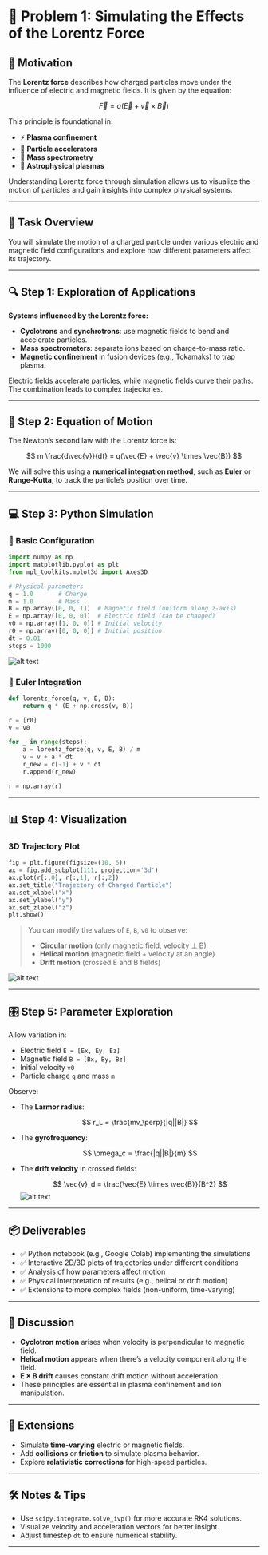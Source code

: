 # 🧲 Problem 1: Simulating the Effects of the Lorentz Force

## 📘 Motivation

The **Lorentz force** describes how charged particles move under the influence of electric and magnetic fields. It is given by the equation:

$$
\vec{F} = q(\vec{E} + \vec{v} \times \vec{B})
$$

This principle is foundational in:

* ⚡ **Plasma confinement**
* 🚀 **Particle accelerators**
* 🔬 **Mass spectrometry**
* 🌌 **Astrophysical plasmas**

Understanding Lorentz force through simulation allows us to visualize the motion of particles and gain insights into complex physical systems.

---

## 🎯 Task Overview

You will simulate the motion of a charged particle under various electric and magnetic field configurations and explore how different parameters affect its trajectory.

---

## 🔍 Step 1: Exploration of Applications

**Systems influenced by the Lorentz force:**

* **Cyclotrons** and **synchrotrons**: use magnetic fields to bend and accelerate particles.
* **Mass spectrometers**: separate ions based on charge-to-mass ratio.
* **Magnetic confinement** in fusion devices (e.g., Tokamaks) to trap plasma.

Electric fields accelerate particles, while magnetic fields curve their paths. The combination leads to complex trajectories.

---

## 🧮 Step 2: Equation of Motion

The Newton’s second law with the Lorentz force is:

$$
m \frac{d\vec{v}}{dt} = q(\vec{E} + \vec{v} \times \vec{B})
$$

We will solve this using a **numerical integration method**, such as **Euler** or **Runge-Kutta**, to track the particle’s position over time.

---

## 💻 Step 3: Python Simulation

### 🔧 Basic Configuration

```python
import numpy as np
import matplotlib.pyplot as plt
from mpl_toolkits.mplot3d import Axes3D

# Physical parameters
q = 1.0       # Charge
m = 1.0       # Mass
B = np.array([0, 0, 1])  # Magnetic field (uniform along z-axis)
E = np.array([0, 0, 0])  # Electric field (can be changed)
v0 = np.array([1, 0, 0]) # Initial velocity
r0 = np.array([0, 0, 0]) # Initial position
dt = 0.01
steps = 1000
```
![alt text](image-1.png)

### 🔁 Euler Integration

```python
def lorentz_force(q, v, E, B):
    return q * (E + np.cross(v, B))

r = [r0]
v = v0

for _ in range(steps):
    a = lorentz_force(q, v, E, B) / m
    v = v + a * dt
    r_new = r[-1] + v * dt
    r.append(r_new)

r = np.array(r)
```

---

## 📊 Step 4: Visualization

### 3D Trajectory Plot

```python
fig = plt.figure(figsize=(10, 6))
ax = fig.add_subplot(111, projection='3d')
ax.plot(r[:,0], r[:,1], r[:,2])
ax.set_title("Trajectory of Charged Particle")
ax.set_xlabel("x")
ax.set_ylabel("y")
ax.set_zlabel("z")
plt.show()
```

> You can modify the values of `E`, `B`, `v0` to observe:
>
> * **Circular motion** (only magnetic field, velocity ⊥ B)
> * **Helical motion** (magnetic field + velocity at an angle)
> * **Drift motion** (crossed E and B fields)

![alt text](image.png)

---

## 🎛️ Step 5: Parameter Exploration

Allow variation in:

* Electric field `E = [Ex, Ey, Ez]`
* Magnetic field `B = [Bx, By, Bz]`
* Initial velocity `v0`
* Particle charge `q` and mass `m`

Observe:

* The **Larmor radius**:

  $$
  r_L = \frac{mv_\perp}{|q||B|}
  $$

* The **gyrofrequency**:

  $$
  \omega_c = \frac{|q||B|}{m}
  $$

* The **drift velocity** in crossed fields:

  $$
  \vec{v}_d = \frac{\vec{E} \times \vec{B}}{B^2}
  $$
![alt text](image-2.png)
---

## 📦 Deliverables

* ✅ Python notebook (e.g., Google Colab) implementing the simulations
* ✅ Interactive 2D/3D plots of trajectories under different conditions
* ✅ Analysis of how parameters affect motion
* ✅ Physical interpretation of results (e.g., helical or drift motion)
* ✅ Extensions to more complex fields (non-uniform, time-varying)

---

## 🧠 Discussion

* **Cyclotron motion** arises when velocity is perpendicular to magnetic field.
* **Helical motion** appears when there’s a velocity component along the field.
* **E × B drift** causes constant drift motion without acceleration.
* These principles are essential in plasma confinement and ion manipulation.

---

## 🔄 Extensions

* Simulate **time-varying** electric or magnetic fields.
* Add **collisions** or **friction** to simulate plasma behavior.
* Explore **relativistic corrections** for high-speed particles.

---

## 🛠️ Notes & Tips

* Use `scipy.integrate.solve_ivp()` for more accurate RK4 solutions.
* Visualize velocity and acceleration vectors for better insight.
* Adjust timestep `dt` to ensure numerical stability.

---
